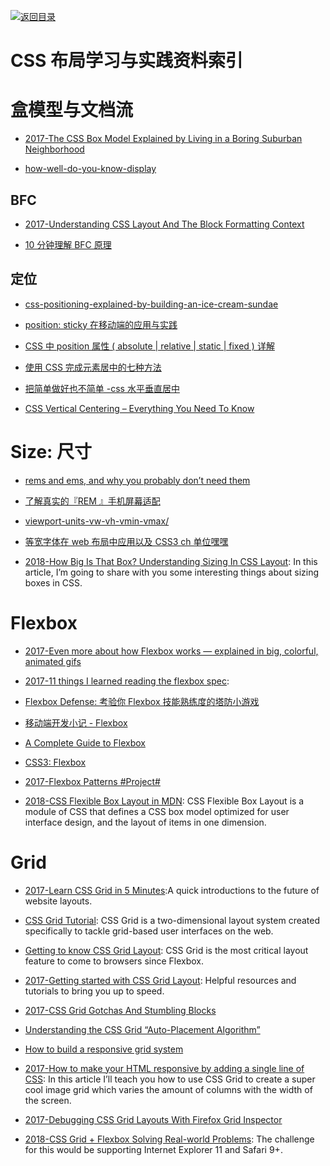 [![返回目录](https://parg.co/UGo)](https://parg.co/b4z) 


# CSS 布局学习与实践资料索引

# 盒模型与文档流

* [2017-The CSS Box Model Explained by Living in a Boring Suburban Neighborhood](https://parg.co/bhN)

* [how-well-do-you-know-display](https://www.chenhuijing.com/blog/how-well-do-you-know-display/#a-responsive-numeric-stepper)

## BFC

* [2017-Understanding CSS Layout And The Block Formatting Context](https://parg.co/UOz)

- [10 分钟理解 BFC 原理](https://parg.co/bOg)

## 定位

* [css-positioning-explained-by-building-an-ice-cream-sundae](https://medium.freecodecamp.com/css-positioning-explained-by-building-an-ice-cream-sundae-831cb884bfa9#.1l7m0fcao)

* [position: sticky 在移动端的应用与实践](https://fe.ele.me/position-sticky-zai-yi-dong-duan-de-ying-yong-yu-shi-jian/)

* [CSS 中 position 属性 ( absolute | relative | static | fixed ) 详解](http://blog.csdn.net/chen_zw/article/details/8741365)

* [使用 CSS 完成元素居中的七种方法 ](http://www.zcfy.cc/article/439)

* [把简单做好也不简单 -css 水平垂直居中](http://www.tuicool.com/articles/VrQzya)

* [CSS Vertical Centering – Everything You Need To Know](http://webdesignerwall.com/tutorials/css-vertical-centering-everything-need-know)

# Size: 尺寸

* [rems and ems, and why you probably don’t need them](https://parg.co/b4k)

* [了解真实的『REM 』手机屏幕适配](https://github.com/hbxeagle/rem/blob/master/README.md)

* [viewport-units-vw-vh-vmin-vmax/](https://web-design-weekly.com/2014/11/18/viewport-units-vw-vh-vmin-vmax/)

* [等宽字体在 web 布局中应用以及 CSS3 ch 单位嘿嘿](http://www.zhangxinxu.com/wordpress/2016/07/monospaced-font-css3-ch-unit/)

* [2018-How Big Is That Box? Understanding Sizing In CSS Layout](https://parg.co/Ukr): In this article, I’m going to share with you some interesting things about sizing boxes in CSS.

# Flexbox

* [2017-Even more about how Flexbox works — explained in big, colorful, animated gifs](https://medium.freecodecamp.com/even-more-about-how-flexbox-works-explained-in-big-colorful-animated-gifs-a5a74812b053#.sxvzh9wcc)

* [2017-11 things I learned reading the flexbox spec](https://parg.co/bJJ):

* [Flexbox Defense: 考验你 Flexbox 技能熟练度的塔防小游戏](http://www.flexboxdefense.com/)

* [移动端开发小记 - Flexbox](http://taobaofed.org/blog/2015/11/11/flexbox-in-mobile-web/)

* [A Complete Guide to Flexbox](https://css-tricks.com/snippets/css/a-guide-to-flexbox/)

* [CSS3: Flexbox](http://book.mixu.net/css/4-flexbox.html)

* [2017-Flexbox Patterns #Project#](http://www.flexboxpatterns.com/feature-list)

- [2018-CSS Flexible Box Layout in MDN](https://parg.co/UVS): CSS Flexible Box Layout is a module of CSS that defines a CSS box model optimized for user interface design, and the layout of items in one dimension.

# Grid

* [2017-Learn CSS Grid in 5 Minutes](https://parg.co/UZ0):A quick introductions to the future of website layouts.

- [CSS Grid Tutorial](https://tympanus.net/codrops/css_reference/grid/): CSS Grid is a two-dimensional layout system created specifically to tackle grid-based user interfaces on the web.

* [Getting to know CSS Grid Layout](https://cm.engineering/getting-to-know-css-grid-layout-818e43ca71a5): CSS Grid is the most critical layout feature to come to browsers since Flexbox.

* [2017-Getting started with CSS Grid Layout](https://parg.co/bNW): Helpful resources and tutorials to bring you up to speed.

* [2017-CSS Grid Gotchas And Stumbling Blocks](https://parg.co/Umq)

* [Understanding the CSS Grid “Auto-Placement Algorithm”](http://www.tuicool.com/articles/uqAJFvn)

* [How to build a responsive grid system](https://zellwk.com/blog/responsive-grid-system/)

- [2017-How to make your HTML responsive by adding a single line of CSS](https://parg.co/Upx): In this article I’ll teach you how to use CSS Grid to create a super cool image grid which varies the amount of columns with the width of the screen.

- [2017-Debugging CSS Grid Layouts With Firefox Grid Inspector](https://parg.co/U3i)

- [2018-CSS Grid + Flexbox Solving Real-world Problems](https://parg.co/Ukv): The challenge for this would be supporting Internet Explorer 11 and Safari 9+.


